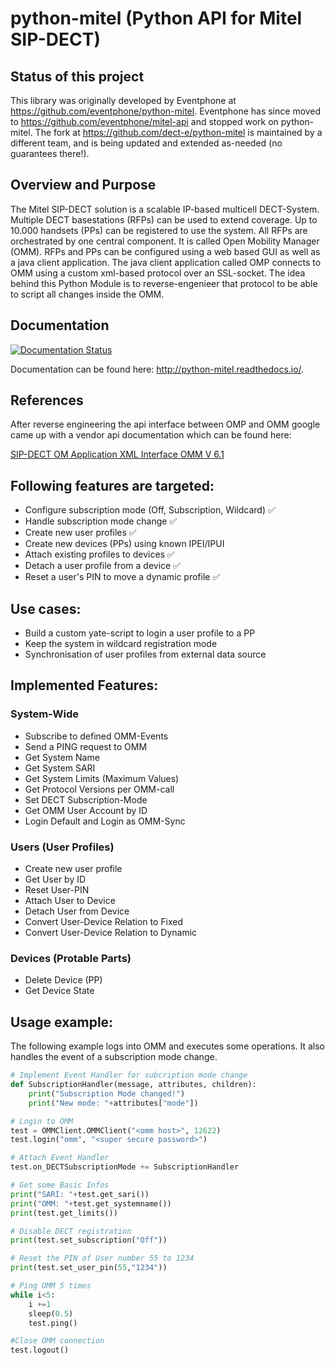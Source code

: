 # python-mitel (Python API for Mitel SIP-DECT)

## Status of this project

This library was originally developed by Eventphone at https://github.com/eventphone/python-mitel.
Eventphone has since moved to https://github.com/eventphone/mitel-api and stopped work on python-mitel.
The fork at https://github.com/dect-e/python-mitel is maintained by a different team, and is being updated and extended as-needed (no guarantees there!).

## Overview and Purpose

The Mitel SIP-DECT solution is a scalable IP-based multicell
DECT-System. Multiple DECT basestations (RFPs) can be used to extend
coverage. Up to 10.000 handsets (PPs) can be registered to use the
system. All RFPs are orchestrated by one central component. It is
called Open Mobility Manager (OMM). RFPs and PPs can be configured
using a web based GUI as well as a java client application. The java
client application called OMP connects to OMM using a custom xml-based
protocol over an SSL-socket. The idea behind this Python Module is
to reverse-engenieer that protocol to be able to script all changes
inside the OMM.

## Documentation
[![Documentation Status](https://readthedocs.org/projects/python-mitel/badge/?version=latest)](http://python-mitel.readthedocs.io/en/latest/?badge=latest)

Documentation can be found here:
http://python-mitel.readthedocs.io/.

## References
After reverse engineering the api interface between OMP and OMM google
came up with a vendor api documentation which can be found here:

[SIP-DECT OM Application XML Interface OMM V 6.1](http://www.voipinfo.net/docs/mitel/aad-0384_OM_AXI_OM_Rel_6.1.pdf)


## Following features are targeted:
- Configure subscription mode (Off, Subscription, Wildcard) ✅
- Handle subscription mode change ✅
- Create new user profiles ✅
- Create new devices (PPs) using known IPEI/IPUI
- Attach existing profiles to devices ✅
- Detach a user profile from a device ✅
- Reset a user's PIN to move a dynamic profile ✅

## Use cases:
- Build a custom yate-script to login a user profile to a PP
- Keep the system in wildcard registration mode
- Synchronisation of user profiles from external data source

## Implemented Features:
### System-Wide
- Subscribe to defined OMM-Events
- Send a PING request to OMM
- Get System Name
- Get System SARI
- Get System Limits (Maximum Values)
- Get Protocol Versions per OMM-call
- Set DECT Subscription-Mode
- Get OMM User Account by ID
- Login Default and Login as OMM-Sync

### Users (User Profiles)
- Create new user profile
- Get User by ID
- Reset User-PIN
- Attach User to Device
- Detach User from Device
- Convert User-Device Relation to Fixed
- Convert User-Device Relation to Dynamic

### Devices (Protable Parts)
- Delete Device (PP)
- Get Device State

## Usage example:
The following example logs into OMM and executes some operations.
It also handles the event of a subscription mode change.

```python
# Implement Event Handler for subcription mode change
def SubscriptionHandler(message, attributes, children):
    print("Subscription Mode changed!")
    print("New mode: "+attributes["mode"])

# Login to OMM
test = OMMClient.OMMClient("<omm host>", 12622)
test.login("omm", "<super secure password>")

# Attach Event Handler
test.on_DECTSubscriptionMode += SubscriptionHandler

# Get some Basic Infos
print("SARI: "+test.get_sari())
print("OMM: "+test.get_systemname())
print(test.get_limits())

# Disable DECT registration
print(test.set_subscription("Off"))

# Reset the PIN of User number 55 to 1234
print(test.set_user_pin(55,"1234"))

# Ping OMM 5 times
while i<5:
    i +=1
    sleep(0.5)
    test.ping()

#Close OMM connection
test.logout()
```
